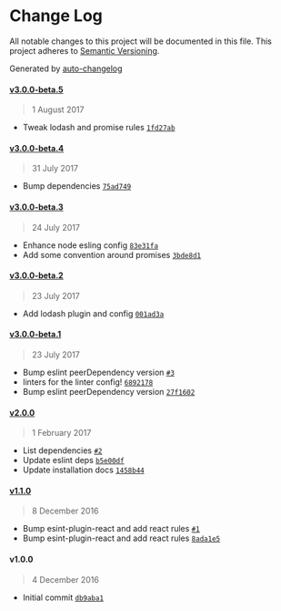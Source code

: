 # Change Log
All notable changes to this project will be documented in this file. This project adheres to [Semantic Versioning](http://semver.org/).

Generated by [auto-changelog](https://github.com/CookPete/auto-changelog)


#### [v3.0.0-beta.5](https://github.com/wework/eslint-config-wework/compare/v3.0.0-beta.4...v3.0.0-beta.5)
> 1 August 2017

* Tweak lodash and promise rules [`1fd27ab`](https://github.com/wework/eslint-config-wework/commit/1fd27ab81d506b9afa21d3e74838416ceb59efc5)


#### [v3.0.0-beta.4](https://github.com/wework/eslint-config-wework/compare/v3.0.0-beta.3...v3.0.0-beta.4)
> 31 July 2017

* Bump dependencies [`75ad749`](https://github.com/wework/eslint-config-wework/commit/75ad7499de727c276a40df186bb53667135fcef5)


#### [v3.0.0-beta.3](https://github.com/wework/eslint-config-wework/compare/v3.0.0-beta.2...v3.0.0-beta.3)
> 24 July 2017

* Enhance node esling config [`83e31fa`](https://github.com/wework/eslint-config-wework/commit/83e31fa052e4ba871c76626844b222de2ca7f2a9)
* Add some convention around promises [`3bde8d1`](https://github.com/wework/eslint-config-wework/commit/3bde8d17c33fd7bc0d352e62477bf1d84c6414ab)


#### [v3.0.0-beta.2](https://github.com/wework/eslint-config-wework/compare/v3.0.0-beta.1...v3.0.0-beta.2)
> 23 July 2017

* Add lodash plugin and config [`001ad3a`](https://github.com/wework/eslint-config-wework/commit/001ad3aa88e3e1b270a529f1a70675964071a7bc)


#### [v3.0.0-beta.1](https://github.com/wework/eslint-config-wework/compare/v2.0.0...v3.0.0-beta.1)
> 23 July 2017

* Bump eslint peerDependency version [`#3`](https://github.com/wework/eslint-config-wework/pull/3)
* linters for the linter config! [`6892178`](https://github.com/wework/eslint-config-wework/commit/689217883157fe9d88c4e11d39a991248116590e)
* Bump eslint peerDependency version [`27f1602`](https://github.com/wework/eslint-config-wework/commit/27f16026a864babc77a6cd3fa7efceb001c20ed9)


#### [v2.0.0](https://github.com/wework/eslint-config-wework/compare/v1.1.0...v2.0.0)
> 1 February 2017

* List dependencies [`#2`](https://github.com/wework/eslint-config-wework/pull/2)
* Update eslint deps [`b5e00df`](https://github.com/wework/eslint-config-wework/commit/b5e00df6b6d379d3e6991365c06efcd9dd3395e3)
* Update installation docs [`1458b44`](https://github.com/wework/eslint-config-wework/commit/1458b449f7b6dd91d52281b84be6b24203be3c22)


#### [v1.1.0](https://github.com/wework/eslint-config-wework/compare/v1.0.0...v1.1.0)
> 8 December 2016

* Bump esint-plugin-react and add react rules [`#1`](https://github.com/wework/eslint-config-wework/pull/1)
* Bump esint-plugin-react and add react rules [`8ada1e5`](https://github.com/wework/eslint-config-wework/commit/8ada1e5965967431d1726f0d923600f81e1c3063)


#### v1.0.0
> 4 December 2016

* Initial commit [`db9aba1`](https://github.com/wework/eslint-config-wework/commit/db9aba130f0a603cdfd5c9dbe226c0aceb3bc743)
